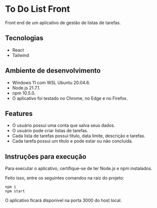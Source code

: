 # To Do List Front

Front end de um aplicativo de gestão de listas de tarefas.

## Tecnologias

- React
- Tailwind

## Ambiente de desenvolvimento

- Windows 11 com WSL Ubuntu 20.04.6.
- Node.js 21.7.1.
- npm 10.5.0.
- O aplicativo foi testado no Chrome, no Edge e no Firefox.

## Features

- O usuário possui uma conta que salva seus dados.
- O usuário pode criar listas de tarefas.
- Cada lista de tarefas possui título, data limite, descrição e tarefas.
- Cada tarefa possui um título e pode estar ou não concluída.

## Instruções para execução

Para executar o aplicativo, certifique-se de ter Node.js e npm instalados.

Feito isso, entre os seguintes comandos na raiz do projeto:

```
npm i
npm start
 ```

O aplicativo ficará disponível na porta 3000 do host local.
